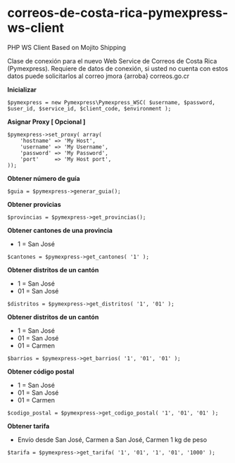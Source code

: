 # correos-de-costa-rica-pymexpress-ws-client

PHP WS Client Based on Mojito Shipping

Clase de conexión para el nuevo Web Service de Correos de Costa Rica (Pymexpress). Requiere de datos de conexión, si usted no cuenta con estos datos puede solicitarlos al correo jmora {arroba} correos.go.cr


**Inicializar**
```
$pymexpress = new Pymexpress\Pymexpress_WSC( $username, $password, $user_id, $service_id, $client_code, $environment );
```



**Asignar Proxy [ Opcional ]**
```
$pymexpress->set_proxy( array(
	'hostname' => 'My Host',
	'username' => 'My Username',
	'password' => 'My Password',
	'port'     => 'My Host port',
));
```



**Obtener número de guía**
```
$guia = $pymexpress->generar_guia();
```



**Obtener provicias**
```
$provincias = $pymexpress->get_provincias();
```



**Obtener cantones de una provincia**
- 1 = San José
```
$cantones = $pymexpress->get_cantones( '1' );
```



**Obtener distritos de un cantón**
- 1 = San José
- 01 = San José
```
$distritos = $pymexpress->get_distritos( '1', '01' );
```



**Obtener distritos de un cantón**
- 1 = San José
- 01 = San José
- 01 = Carmen
```
$barrios = $pymexpress->get_barrios( '1', '01', '01' );
```



**Obtener código postal**
- 1 = San José
- 01 = San José
- 01 = Carmen
```
$codigo_postal = $pymexpress->get_codigo_postal( '1', '01', '01' );
```



**Obtener tarifa**
- Envío desde San José, Carmen a San José, Carmen 1 kg de peso
```
$tarifa = $pymexpress->get_tarifa( '1', '01', '1', '01', '1000' );
```
